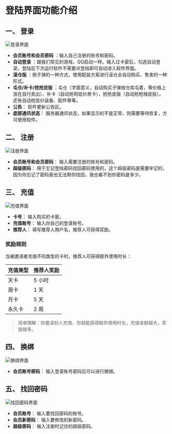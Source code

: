 # 登陆界面功能介绍

## 一、 登录

![登录界面](/images/image_4.png)

* **会员账号和会员密码** ：输入自己注册的账号和密码。
* **自动登录** ：跟我们常见的游戏、QQ启动一样。输入过卡密后，勾选自动登录，登陆后下次运行软件不需要点登陆即可自动进入软件界面。
* **滚仓版** ：倒子弹的一种方式，使用配装方案进行滚仓全自动购买、售卖的一种形式。
* **屯仓/补卡/抢抢皮版** ：屯仓（字面意义，自动购买子弹放仓库屯着，等价格上涨在自行卖出），补卡（自动抢购低价房卡），抢抢皮版（自动抢枪械皮肤）。还有自动抢低价装备、配件等等。
* **公告**： 软件更新公告区。
* **底部通讯状态**： 服务器通讯状态，如果显示的不是正常，则需要等待恢复，方可使用软件。

## 二、 注册

![注册界面](/images/image_5.png)

* **会员账号和会员密码**： 输入需要注册的账号和密码。
* **超级密码**： 用于忘记登陆密码找回密码使用的，这个超级密码是需要牢记的，因为你忘记了密码我也无法帮你找回，我也看不到你密码是多少。

## 三、 充值

![充值界面](/images/image_6.png)

* **卡号**： 输入购买的卡密。
* **充值账号**： 输入你自己的登录账号。
* **推荐人**： 填写推荐人用户名，推荐人可获得奖励。

### 奖励规则
当被邀请者充值不同类型的卡时，推荐人可获得额外使用时长：  

| 充值类型 | 推荐人奖励 |
|----------|------------|
| 天卡     | 5 小时     |
| 周卡     | 1 天       |
| 月卡     | 5 天       |
| 永久卡   | 2 周       |

> 简单理解：你邀请别人充值，你就能获得额外使用时长，充值金额越大，奖励越多。

## 四、 换绑

![换绑界面](/images/image_7.png)

* **会员账号密码**： 输入登录账号密码后可以进行换绑。

## 五、 找回密码

![找回密码界面](/images/image_8.png)

* **会员账号**： 输入要找回密码的账号。
* **会员新密码**： 输入要修改的新密码。
* **超级密码**： 输入注册时记住的超级密码。